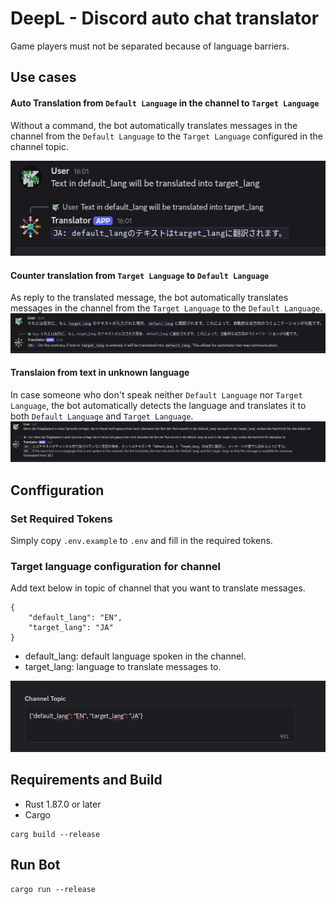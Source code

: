 # DeepL - Discord auto chat translator

Game players must not be separated because of language barriers.

## Use cases

#### Auto Translation from `Default Language` in the channel to `Target Language`
Without a command, the bot automatically translates messages in the channel from the `Default Language` to the `Target Language` configured in the channel topic.

![translate](./doc/img/default_to_target.png)

#### Counter translation from `Target Language` to `Default Language`
As reply to the translated message, the bot automatically translates messages in the channel from the `Target Language` to the `Default Language`.
![translate2](./doc/img/bi_translation.png)

#### Translaion from text in unknown language
In case someone who don't speak neither `Default Language` nor `Target Language`, the bot automatically detects the language and translates it to both `Default Language` and `Target Language`.
![unknown](./doc/img/unknown_lang.png)


## Conffiguration
### Set Required Tokens
Simply copy `.env.example` to `.env` and fill in the required tokens.

### Target language configuration for channel

Add text below in topic of channel that you want to translate messages.

```
{
    "default_lang": "EN",
    "target_lang": "JA"
}
```

- default_lang: default language spoken in the channel.
- target_lang: language to translate messages to.

![config example in channel topic](./doc/img/channel_topic_setting.png)


## Requirements and Build
- Rust 1.87.0 or later
- Cargo

```console
carg build --release
```

## Run Bot

```console
cargo run --release
```
